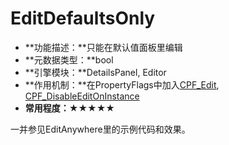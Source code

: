 # EditDefaultsOnly

- **功能描述：**只能在默认值面板里编辑
- **元数据类型：**bool
- **引擎模块：**DetailsPanel, Editor
- **作用机制：**在PropertyFlags中加入[CPF_Edit](../../../Flags/EPropertyFlags/CPF_Edit.md), [CPF_DisableEditOnInstance](../../../Flags/EPropertyFlags/CPF_DisableEditOnInstance.md)
- **常用程度：**★★★★★

一并参见EditAnywhere里的示例代码和效果。